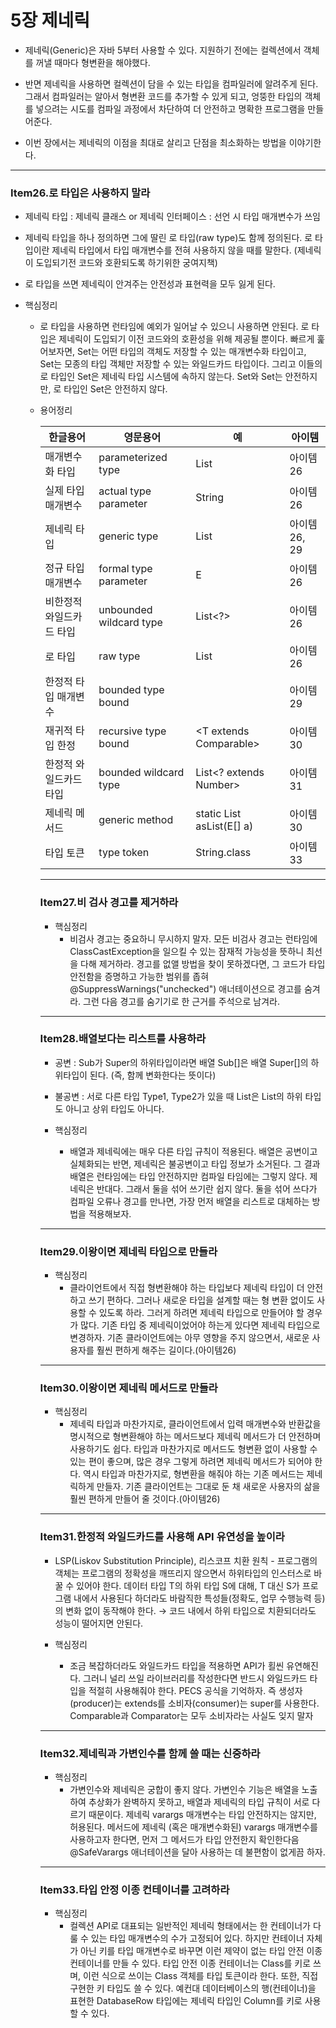 # 5장 제네릭
- 제네릭(Generic)은 자바 5부터 사용할 수 있다. 지원하기 전에는 컬렉션에서 객체를 꺼낼 때마다 형변환을 해야했다.

- 반면 제네릭을 사용하면 컬렉션이 담을 수 있는 타입을 컴파일러에 알려주게 된다.   
  그래서 컴파일러는 알아서 형변환 코드를 추가할 수 있게 되고, 엉뚱한 타입의 객체를 넣으려는 시도를 컴파일 과정에서 차단하여 더 안전하고 명확한 프로그램을 만들어준다.

- 이번 장에서는 제네릭의 이점을 최대로 살리고 단점을 최소화하는 방법을 이야기한다.

---
### Item26.로 타입은 사용하지 말라
- 제네릭 타입 : 제네릭 클래스 or 제네릭 인터페이스 : 선언 시 타입 매개변수가 쓰임
- 제네릭 타입을 하나 정의하면 그에 딸린 로 타입(raw type)도 함께 정의된다.
  로 타입이란 제네릭 타입에서 타입 매개변수를 전혀 사용하지 않을 때를 말한다.
  (제네릭이 도입되기전 코드와 호환되도록 하기위한 궁여지책)

- 로 타입을 쓰면 제네릭이 안겨주는 안전성과 표현력을 모두 잃게 된다. 

- 핵심정리
    - 로 타입을 사용하면 런타임에 예외가 일어날 수 있으니 사용하면 안된다. 로 타입은 제네릭이 도입되기 이전 코드와의 호환성을 위해 제공될 뿐이다.
      빠르게 훑어보자면, Set<Object>는 어떤 타입의 객체도 저장할 수 있는 매개변수화 타입이고,   
      Set<?>는 모종의 타입 객체만 저장할 수 있는 와일드카드 타입이다. 그리고 이들의 로 타입인 Set은 제네릭 타입 시스템에 속하지 않는다.
      Set<Object>와 Set<?>는 안전하지만, 로 타입인 Set은 안전하지 않다.
      
- 용어정리

|한글용어|영문용어|예|아이템|
|--------|------|------|------|
|매개변수화 타입|parameterized type|List<String>|아이템26|
|실제 타입 매개변수|actual type parameter|String|아이템26|
|제네릭 타입|generic type|List<E>|아이템26, 29|
|정규 타입 매개변수|formal type parameter|E|아이템26|
|비한정적 와일드카드 타입|unbounded wildcard type|List<?>|아이템26|
|로 타입|raw type|List|아이템26|
|한정적 타입 매개변수|bounded type bound|<E extends Number>|아이템29|
|재귀적 타입 한정|recursive type bound|<T extends Comparable<T>>|아이템30|
|한정적 와일드카드 타입|bounded wildcard type|List<? extends Number>|아이템31|
|제네릭 메서드|generic method|static <E> List<E> asList(E[] a)|아이템30|
|타입 토큰|type token|String.class|아이템33|

    
---
### Item27.비 검사 경고를 제거하라

- 핵심정리
    - 비검사 경고는 중요하니 무시하지 말자. 모든 비검사 경고는 런타임에 ClassCastException을 일으킬 수 있는 잠재적 가능성을 뜻하니 최선을 다해 제거하라.
      경고를 없앨 방법을 찾이 못하겠다면, 그 코드가 타입 안전함을 증명하고 가능한 범위를 좁혀 @SuppressWarnings("unchecked") 애너테이션으로 경고를 숨겨라. 
      그런 다음 경고를 숨기기로 한 근거를 주석으로 남겨라.
---
### Item28.배열보다는 리스트를 사용하라
- 공변 : Sub가 Super의 하위타입이라면 배열 Sub[]은 배열 Super[]의 하위타입이 된다. (즉, 함께 변화한다는 뜻이다)

- 불공변 : 서로 다른 타입 Type1, Type2가 있을 때 List<Type1>은 List<Type2>의 하위 타입도 아니고 상위 타입도 아니다.

- 핵심정리
    - 배열과 제네릭에는 매우 다른 타입 규칙이 적용된다. 배열은 공변이고 실체화되는 반면, 제네릭은 불공변이고 타입 정보가 소거된다.
      그 결과 배열은 런타임에는 타입 안전하지만 컴파일 타임에는 그렇지 않다. 제네릭은 반대다.
      그래서 둘을 섞어 쓰기란 쉽지 않다. 둘을 섞어 쓰다가 컴파일 오류나 경고를 만나면, 가장 먼저 배열을 리스트로 대체하는 방법을 적용해보자.
---
### Item29.이왕이면 제네릭 타입으로 만들라

- 핵심정리
    - 클라이언트에서 직접 형변환해야 하는 타입보다 제네릭 타입이 더 안전하고 쓰기 편하다. 
      그러나 새로운 타입을 설계할 때는 형 변환 없이도 사용할 수 있도록 하라. 그러게 하려면 제네릭 타입으로 만들어야 할 경우가 많다.
      기존 타입 중 제네릭이었어야 하는게 있다면 제네릭 타입으로 변경하자. 
      기존 클라이언트에는 아무 영향을 주지 않으면서, 새로운 사용자를 훨씬 편하게 해주는 길이다.(아이템26)
---
### Item30.이왕이면 제네릭 메서드로 만들라

- 핵심정리
    - 제네릭 타입과 마찬가지로, 클라이언트에서 입력 매개변수와 반환값을 명시적으로 형변환해야 하는 메서드보다 제네릭 메서드가 더 안전하며 사용하기도 쉽다.
      타입과 마찬가지로 메서드도 형변환 없이 사용할 수 있는 편이 좋으며, 많은 경우 그렇게 하려면 제네릭 메서드가 되어야 한다.
      역시 타입과 마찬가지로, 형변환을 해줘야 하는 기존 메서드는 제네릭하게 만들자. 
      기존 클라이언트는 그대로 둔 채 새로운 사용자의 삶을 훨씬 편하게 만들어 줄 것이다.(아이템26)
---
### Item31.한정적 와일드카드를 사용해 API 유연성을 높이라
- LSP(Liskov Substitution Principle), 리스코프 치환 원칙
       - 프로그램의 객체는 프로그램의 정확성을 깨뜨리지 않으면서 하위타입의 인스터스로 바꿀 수 있어야 한다.
         데이터 타입 T의 하위 타입 S에 대해, T 대신 S가 프로그램 내에서 사용된다 하더라도 바람직한 특성들(정확도, 업무 수행능력 등)의 변화 없이 동작해야 한다.
         → 코드 내에서 하위 타입으로 치환되더라도 성능이 떨어지면 안된다.

- 핵심정리
    - 조금 복잡하더라도 와일드카드 타입을 적용하면 API가 횔씬 유연해진다. 그러니 널리 쓰일 라이브러리를 작성한다면 반드시 와일드카드 타입을 적절히 사용해줘야 한다.
      PECS 공식을 기억하자. 즉 생성자(producer)는 extends를 소비자(consumer)는 super를 사용한다. Comparable과 Comparator는 모두 소비자라는 사실도 잊지 말자
---
### Item32.제네릭과 가변인수를 함께 쓸 때는 신중하라

- 핵심정리
    - 가변인수와 제네릭은 궁합이 좋지 않다. 가변인수 기능은 배열을 노출하여 추상화가 완벽하지 못하고, 배열과 제네릭의 타입 규칙이 서로 다르기 때문이다.
      제네릭 varargs 매개변수는 타입 안전하지는 않지만, 허용된다. 메서드에 제네릭 (혹은 매개변수화된) varargs 매개변수를 사용하고자 한다면, 먼저 그 메서드가 타입 안전한지 확인한다음
      @SafeVarargs 애너테이션을 달아 사용하는 데 불편함이 없게끔 하자.
---
### Item33.타입 안정 이종 컨테이너를 고려하라

- 핵심정리
    - 컬렉션 API로 대표되는 일반적인 제네릭 형태에서는 한 컨테이너가 다룰 수 있는 타입 매개변수의 수가 고정되어 있다.
      하지만 컨테이너 자체가 아닌 키를 타입 매개변수로 바꾸면 이런 제약이 없는 타입 안전 이종 컨테이너를 만들 수 있다.
      타입 안전 이종 컨테이너는 Class를 키로 쓰며, 이런 식으로 쓰이는 Class 객체를 타입 토큰이라 한다.
      또한, 직접 구현한 키 타입도 쓸 수 있다. 예컨대 데이터베이스의 행(컨테이너)을 표현한 DatabaseRow 타입에는
      제네릭 타입인 Column<T>를 키로 사용할 수 있다.